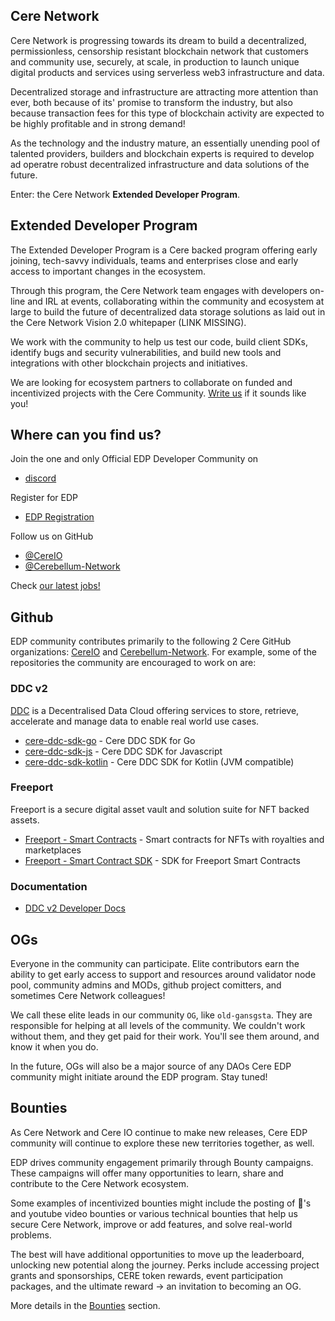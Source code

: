 ## Cere Network

Cere Network is progressing towards its dream to build a decentralized, permissionless, censorship resistant blockchain network that customers and community use, securely, at scale, in production to launch unique digital products and services using serverless web3 infrastructure and data. 

Decentralized storage and infrastructure are attracting more attention than ever, both because of its' promise to transform the industry, but also because transaction fees for this type of blockchain activity are expected to be highly profitable and in strong demand!

As the technology and the industry mature, an essentially unending pool of talented providers, builders and blockchain experts is required to develop ad operatre robust decentralized infrastructure and data solutions of the future.

Enter: the Cere Network **Extended Developer Program**.

## Extended Developer Program ##

The Extended Developer Program is a Cere backed program offering early joining, tech-savvy individuals, teams and enterprises close and early access to important changes in the ecosystem. 

Through this program, the Cere Network team engages with developers on-line and IRL at events, collaborating within the community and ecosystem at large to build the future of decentralized data storage solutions as laid out in the Cere Network Vision 2.0 whitepaper (LINK MISSING). 

We work with the community to help us test our code, build client SDKs, identify bugs and security vulnerabilities, and build new tools and integrations with other blockchain projects and initiatives. 

We are looking for ecosystem partners to collaborate on funded and incentivized projects with the Cere Community. [Write us](mailto:chris.ward@cere.network) if it sounds like you!

## Where can you find us? 
Join the one and only Official EDP Developer Community on 
- [discord](https://discord.gg/bFv6jkpK8N)

Register for EDP
- [EDP Registration](https://phxvzka9qop.typeform.com/to/AH5HJJKP)

Follow us on GitHub 
- [@CereIO](https://github.com/cere-io) 
- [@Cerebellum-Network](https://github.com/Cerebellum-Network)

Check [our latest jobs!](https://jobs.lever.co/cere-network)

## Github ##
EDP community contributes primarily to the following 2 Cere GitHub organizations: [CereIO](https://github.com/cere-io) and [Cerebellum-Network](https://github.com/Cerebellum-Network).  For example, some of the repositories the community are encouraged to work on are:

### DDC v2 ###
[DDC](https://docs.cere.network/ddc/overview) is a Decentralised Data Cloud offering services to store, retrieve, accelerate and manage data to enable real world use cases.
- [cere-ddc-sdk-go](https://github.com/Cerebellum-Network/cere-ddc-sdk-go) - Cere DDC SDK for Go
- [cere-ddc-sdk-js](https://github.com/Cerebellum-Network/cere-ddc-sdk-js) - Cere DDC SDK for Javascript
- [cere-ddc-sdk-kotlin](https://github.com/Cerebellum-Network/cere-ddc-sdk-kotlin) - Cere DDC SDK for Kotlin (JVM compatible)

### Freeport ###
Freeport is a secure digital asset vault and solution suite for NFT backed assets.
- [Freeport - Smart Contracts](https://github.com/Cerebellum-Network/Freeport-Smart-Contracts) - Smart contracts for NFTs with royalties and marketplaces
- [Freeport - Smart Contract SDK](https://github.com/Cerebellum-Network/Freeport-Smart-Contracts-SDK) - SDK for Freeport Smart Contracts

### Documentation ###
- [DDC v2 Developer Docs](https://github.com/Cerebellum-Network/docs.cere.network)

## OGs
Everyone in the community can participate. Elite contributors earn the ability to get early access to support and resources around validator node pool, community admins and MODs, github project comitters, and sometimes Cere Network colleagues! 

We call these elite leads in our community `OG`, like `old-gansgsta`.  They are responsible for helping at all levels of the community. We couldn't work without them, and they get paid for their work. You'll see them around, and know it when you do. 

In the future, OGs will also be a major source of any DAOs Cere EDP community might initiate around the EDP program. Stay tuned!

## Bounties
As Cere Network and Cere IO continue to make new releases, Cere EDP community will continue to explore these new territories together, as well.

EDP drives community engagement primarily through Bounty campaigns. These campaigns will offer many opportunities to learn, share and contribute to the Cere Network ecosystem. 

Some examples of incentivized bounties might include the posting of 🧵's and youtube video bounties or various technical bounties that help us secure Cere Network, improve or add features, and solve real-world problems.

The best will have additional opportunities to move up the leaderboard, unlocking new potential along the journey. Perks include accessing project grants and sponsorships, CERE token rewards, event participation packages, and the ultimate reward -> an invitation to becoming an OG.

More details in the [Bounties](bounties.md) section.

